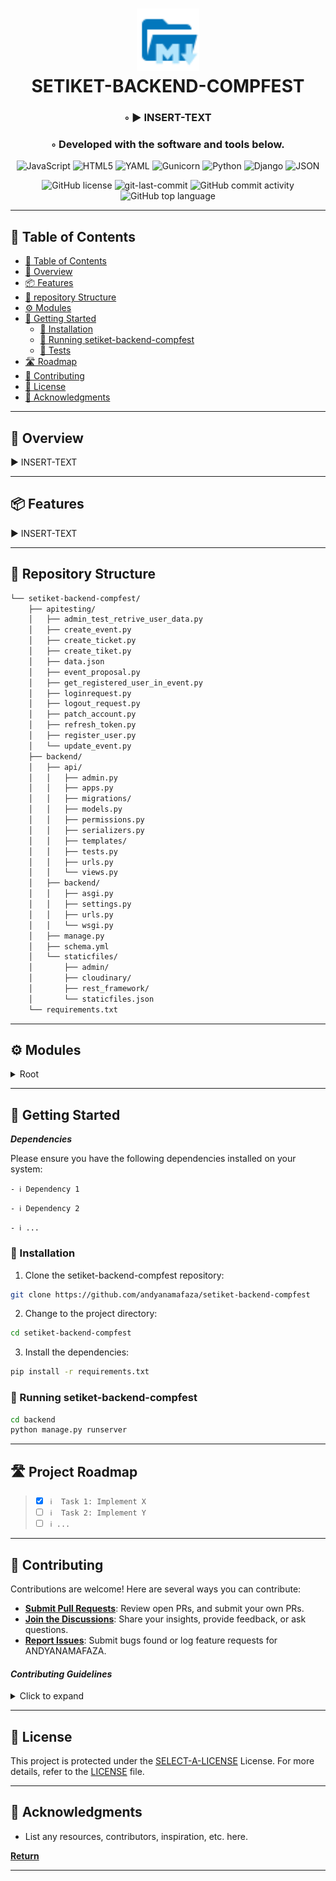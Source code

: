 <div align="center">
<h1 align="center">
<img src="https://raw.githubusercontent.com/PKief/vscode-material-icon-theme/ec559a9f6bfd399b82bb44393651661b08aaf7ba/icons/folder-markdown-open.svg" width="100" />
<br>SETIKET-BACKEND-COMPFEST</h1>
<h3>◦ ► INSERT-TEXT</h3>
<h3>◦ Developed with the software and tools below.</h3>

<p align="center">
<img src="https://img.shields.io/badge/JavaScript-F7DF1E.svg?style=flat-square&logo=JavaScript&logoColor=black" alt="JavaScript" />
<img src="https://img.shields.io/badge/HTML5-E34F26.svg?style=flat-square&logo=HTML5&logoColor=white" alt="HTML5" />
<img src="https://img.shields.io/badge/YAML-CB171E.svg?style=flat-square&logo=YAML&logoColor=white" alt="YAML" />
<img src="https://img.shields.io/badge/Gunicorn-499848.svg?style=flat-square&logo=Gunicorn&logoColor=white" alt="Gunicorn" />
<img src="https://img.shields.io/badge/Python-3776AB.svg?style=flat-square&logo=Python&logoColor=white" alt="Python" />
<img src="https://img.shields.io/badge/Django-092E20.svg?style=flat-square&logo=Django&logoColor=white" alt="Django" />
<img src="https://img.shields.io/badge/JSON-000000.svg?style=flat-square&logo=JSON&logoColor=white" alt="JSON" />
</p>
<img src="https://img.shields.io/github/license/andyanamafaza/setiket-backend-compfest?style=flat-square&color=5D6D7E" alt="GitHub license" />
<img src="https://img.shields.io/github/last-commit/andyanamafaza/setiket-backend-compfest?style=flat-square&color=5D6D7E" alt="git-last-commit" />
<img src="https://img.shields.io/github/commit-activity/m/andyanamafaza/setiket-backend-compfest?style=flat-square&color=5D6D7E" alt="GitHub commit activity" />
<img src="https://img.shields.io/github/languages/top/andyanamafaza/setiket-backend-compfest?style=flat-square&color=5D6D7E" alt="GitHub top language" />
</div>

---

## 📖 Table of Contents
- [📖 Table of Contents](#-table-of-contents)
- [📍 Overview](#-overview)
- [📦 Features](#-features)
- [📂 repository Structure](#-repository-structure)
- [⚙️ Modules](#modules)
- [🚀 Getting Started](#-getting-started)
    - [🔧 Installation](#-installation)
    - [🤖 Running setiket-backend-compfest](#-running-setiket-backend-compfest)
    - [🧪 Tests](#-tests)
- [🛣 Roadmap](#-roadmap)
- [🤝 Contributing](#-contributing)
- [📄 License](#-license)
- [👏 Acknowledgments](#-acknowledgments)

---


## 📍 Overview

► INSERT-TEXT

---

## 📦 Features

► INSERT-TEXT

---


## 📂 Repository Structure

```sh
└── setiket-backend-compfest/
    ├── apitesting/
    │   ├── admin_test_retrive_user_data.py
    │   ├── create_event.py
    │   ├── create_ticket.py
    │   ├── create_tiket.py
    │   ├── data.json
    │   ├── event_proposal.py
    │   ├── get_registered_user_in_event.py
    │   ├── loginrequest.py
    │   ├── logout_request.py
    │   ├── patch_account.py
    │   ├── refresh_token.py
    │   ├── register_user.py
    │   └── update_event.py
    ├── backend/
    │   ├── api/
    │   │   ├── admin.py
    │   │   ├── apps.py
    │   │   ├── migrations/
    │   │   ├── models.py
    │   │   ├── permissions.py
    │   │   ├── serializers.py
    │   │   ├── templates/
    │   │   ├── tests.py
    │   │   ├── urls.py
    │   │   └── views.py
    │   ├── backend/
    │   │   ├── asgi.py
    │   │   ├── settings.py
    │   │   ├── urls.py
    │   │   └── wsgi.py
    │   ├── manage.py
    │   ├── schema.yml
    │   └── staticfiles/
    │       ├── admin/
    │       ├── cloudinary/
    │       ├── rest_framework/
    │       └── staticfiles.json
    └── requirements.txt

```

---


## ⚙️ Modules

<details closed><summary>Root</summary>

| File                                                                                                                                                                                                            | Summary       |
| ---                                                                                                                                                                                                             | ---           |
| [requirements.txt](https://github.com/andyanamafaza/setiket-backend-compfest/blob/main/requirements.txt)                                                                                                        | ► INSERT-TEXT |
| [admin_test_retrive_user_data.py](https://github.com/andyanamafaza/setiket-backend-compfest/blob/main/apitesting\admin_test_retrive_user_data.py)                                                               | ► INSERT-TEXT |
| [create_event.py](https://github.com/andyanamafaza/setiket-backend-compfest/blob/main/apitesting\create_event.py)                                                                                               | ► INSERT-TEXT |
| [create_ticket.py](https://github.com/andyanamafaza/setiket-backend-compfest/blob/main/apitesting\create_ticket.py)                                                                                             | ► INSERT-TEXT |
| [create_tiket.py](https://github.com/andyanamafaza/setiket-backend-compfest/blob/main/apitesting\create_tiket.py)                                                                                               | ► INSERT-TEXT |
| [data.json](https://github.com/andyanamafaza/setiket-backend-compfest/blob/main/apitesting\data.json)                                                                                                           | ► INSERT-TEXT |
| [event_proposal.py](https://github.com/andyanamafaza/setiket-backend-compfest/blob/main/apitesting\event_proposal.py)                                                                                           | ► INSERT-TEXT |
| [get_registered_user_in_event.py](https://github.com/andyanamafaza/setiket-backend-compfest/blob/main/apitesting\get_registered_user_in_event.py)                                                               | ► INSERT-TEXT |
| [loginrequest.py](https://github.com/andyanamafaza/setiket-backend-compfest/blob/main/apitesting\loginrequest.py)                                                                                               | ► INSERT-TEXT |
| [logout_request.py](https://github.com/andyanamafaza/setiket-backend-compfest/blob/main/apitesting\logout_request.py)                                                                                           | ► INSERT-TEXT |
| [patch_account.py](https://github.com/andyanamafaza/setiket-backend-compfest/blob/main/apitesting\patch_account.py)                                                                                             | ► INSERT-TEXT |
| [refresh_token.py](https://github.com/andyanamafaza/setiket-backend-compfest/blob/main/apitesting\refresh_token.py)                                                                                             | ► INSERT-TEXT |
| [register_user.py](https://github.com/andyanamafaza/setiket-backend-compfest/blob/main/apitesting\register_user.py)                                                                                             | ► INSERT-TEXT |
| [update_event.py](https://github.com/andyanamafaza/setiket-backend-compfest/blob/main/apitesting\update_event.py)                                                                                               | ► INSERT-TEXT |
| [manage.py](https://github.com/andyanamafaza/setiket-backend-compfest/blob/main/backend\manage.py)                                                                                                              | ► INSERT-TEXT |
| [schema.yml](https://github.com/andyanamafaza/setiket-backend-compfest/blob/main/backend\schema.yml)                                                                                                            | ► INSERT-TEXT |
| [admin.py](https://github.com/andyanamafaza/setiket-backend-compfest/blob/main/backend\api\admin.py)                                                                                                            | ► INSERT-TEXT |
| [apps.py](https://github.com/andyanamafaza/setiket-backend-compfest/blob/main/backend\api\apps.py)                                                                                                              | ► INSERT-TEXT |
| [models.py](https://github.com/andyanamafaza/setiket-backend-compfest/blob/main/backend\api\models.py)                                                                                                          | ► INSERT-TEXT |
| [permissions.py](https://github.com/andyanamafaza/setiket-backend-compfest/blob/main/backend\api\permissions.py)                                                                                                | ► INSERT-TEXT |
| [serializers.py](https://github.com/andyanamafaza/setiket-backend-compfest/blob/main/backend\api\serializers.py)                                                                                                | ► INSERT-TEXT |
| [tests.py](https://github.com/andyanamafaza/setiket-backend-compfest/blob/main/backend\api\tests.py)                                                                                                            | ► INSERT-TEXT |
| [urls.py](https://github.com/andyanamafaza/setiket-backend-compfest/blob/main/backend\api\urls.py)                                                                                                              | ► INSERT-TEXT |
| [views.py](https://github.com/andyanamafaza/setiket-backend-compfest/blob/main/backend\api\views.py)                                                                                                            | ► INSERT-TEXT |
| [0001_initial.py](https://github.com/andyanamafaza/setiket-backend-compfest/blob/main/backend\api\migrations\0001_initial.py)                                                                                   | ► INSERT-TEXT |
| [0002_remove_event_is_verified_event_end_time_and_more.py](https://github.com/andyanamafaza/setiket-backend-compfest/blob/main/backend\api\migrations\0002_remove_event_is_verified_event_end_time_and_more.py) | ► INSERT-TEXT |
| [0003_alter_event_end_time_alter_event_start_time.py](https://github.com/andyanamafaza/setiket-backend-compfest/blob/main/backend\api\migrations\0003_alter_event_end_time_alter_event_start_time.py)           | ► INSERT-TEXT |
| [0004_userticket_price.py](https://github.com/andyanamafaza/setiket-backend-compfest/blob/main/backend\api\migrations\0004_userticket_price.py)                                                                 | ► INSERT-TEXT |
| [0005_remove_salesdata_ticket_userticket_sales_data.py](https://github.com/andyanamafaza/setiket-backend-compfest/blob/main/backend\api\migrations\0005_remove_salesdata_ticket_userticket_sales_data.py)       | ► INSERT-TEXT |
| [0006_event_is_online_salesdata_organizer.py](https://github.com/andyanamafaza/setiket-backend-compfest/blob/main/backend\api\migrations\0006_event_is_online_salesdata_organizer.py)                           | ► INSERT-TEXT |
| [0007_alter_user_image_alter_user_phone_number.py](https://github.com/andyanamafaza/setiket-backend-compfest/blob/main/backend\api\migrations\0007_alter_user_image_alter_user_phone_number.py)                 | ► INSERT-TEXT |
| [0008_event_total_sales_event_total_sold.py](https://github.com/andyanamafaza/setiket-backend-compfest/blob/main/backend\api\migrations\0008_event_total_sales_event_total_sold.py)                             | ► INSERT-TEXT |
| [0009_alter_user_phone_number.py](https://github.com/andyanamafaza/setiket-backend-compfest/blob/main/backend\api\migrations\0009_alter_user_phone_number.py)                                                   | ► INSERT-TEXT |
| [0010_alter_user_phone_number.py](https://github.com/andyanamafaza/setiket-backend-compfest/blob/main/backend\api\migrations\0010_alter_user_phone_number.py)                                                   | ► INSERT-TEXT |
| [email_confirmation.html](https://github.com/andyanamafaza/setiket-backend-compfest/blob/main/backend\api\templates\email_confirmation.html)                                                                    | ► INSERT-TEXT |
| [asgi.py](https://github.com/andyanamafaza/setiket-backend-compfest/blob/main/backend\backend\asgi.py)                                                                                                          | ► INSERT-TEXT |
| [settings.py](https://github.com/andyanamafaza/setiket-backend-compfest/blob/main/backend\backend\settings.py)                                                                                                  | ► INSERT-TEXT |
| [urls.py](https://github.com/andyanamafaza/setiket-backend-compfest/blob/main/backend\backend\urls.py)                                                                                                          | ► INSERT-TEXT |
| [wsgi.py](https://github.com/andyanamafaza/setiket-backend-compfest/blob/main/backend\backend\wsgi.py)                                                                                                          | ► INSERT-TEXT |
| [staticfiles.json](https://github.com/andyanamafaza/setiket-backend-compfest/blob/main/backend\staticfiles\staticfiles.json)                                                                                    | ► INSERT-TEXT |
| [autocomplete.4a81fc4242d0.css](https://github.com/andyanamafaza/setiket-backend-compfest/blob/main/backend\staticfiles\admin\css\autocomplete.4a81fc4242d0.css)                                                | ► INSERT-TEXT |
| [autocomplete.css](https://github.com/andyanamafaza/setiket-backend-compfest/blob/main/backend\staticfiles\admin\css\autocomplete.css)                                                                          | ► INSERT-TEXT |
| [base.1f418065fc2c.css](https://github.com/andyanamafaza/setiket-backend-compfest/blob/main/backend\staticfiles\admin\css\base.1f418065fc2c.css)                                                                | ► INSERT-TEXT |
| [base.css](https://github.com/andyanamafaza/setiket-backend-compfest/blob/main/backend\staticfiles\admin\css\base.css)                                                                                          | ► INSERT-TEXT |
| [changelists.cd4dd90ae1a1.css](https://github.com/andyanamafaza/setiket-backend-compfest/blob/main/backend\staticfiles\admin\css\changelists.cd4dd90ae1a1.css)                                                  | ► INSERT-TEXT |
| [changelists.css](https://github.com/andyanamafaza/setiket-backend-compfest/blob/main/backend\staticfiles\admin\css\changelists.css)                                                                            | ► INSERT-TEXT |
| [dashboard.be83f13e4369.css](https://github.com/andyanamafaza/setiket-backend-compfest/blob/main/backend\staticfiles\admin\css\dashboard.be83f13e4369.css)                                                      | ► INSERT-TEXT |
| [dashboard.css](https://github.com/andyanamafaza/setiket-backend-compfest/blob/main/backend\staticfiles\admin\css\dashboard.css)                                                                                | ► INSERT-TEXT |
| [fonts.168bab448fee.css](https://github.com/andyanamafaza/setiket-backend-compfest/blob/main/backend\staticfiles\admin\css\fonts.168bab448fee.css)                                                              | ► INSERT-TEXT |
| [fonts.css](https://github.com/andyanamafaza/setiket-backend-compfest/blob/main/backend\staticfiles\admin\css\fonts.css)                                                                                        | ► INSERT-TEXT |
| [forms.332ab41432e2.css](https://github.com/andyanamafaza/setiket-backend-compfest/blob/main/backend\staticfiles\admin\css\forms.332ab41432e2.css)                                                              | ► INSERT-TEXT |
| [forms.css](https://github.com/andyanamafaza/setiket-backend-compfest/blob/main/backend\staticfiles\admin\css\forms.css)                                                                                        | ► INSERT-TEXT |
| [login.8b76a9f7cbf6.css](https://github.com/andyanamafaza/setiket-backend-compfest/blob/main/backend\staticfiles\admin\css\login.8b76a9f7cbf6.css)                                                              | ► INSERT-TEXT |
| [login.css](https://github.com/andyanamafaza/setiket-backend-compfest/blob/main/backend\staticfiles\admin\css\login.css)                                                                                        | ► INSERT-TEXT |
| [nav_sidebar.css](https://github.com/andyanamafaza/setiket-backend-compfest/blob/main/backend\staticfiles\admin\css\nav_sidebar.css)                                                                            | ► INSERT-TEXT |
| [nav_sidebar.e32d345464bd.css](https://github.com/andyanamafaza/setiket-backend-compfest/blob/main/backend\staticfiles\admin\css\nav_sidebar.e32d345464bd.css)                                                  | ► INSERT-TEXT |
| [responsive.b9e1565b3609.css](https://github.com/andyanamafaza/setiket-backend-compfest/blob/main/backend\staticfiles\admin\css\responsive.b9e1565b3609.css)                                                    | ► INSERT-TEXT |
| [responsive.css](https://github.com/andyanamafaza/setiket-backend-compfest/blob/main/backend\staticfiles\admin\css\responsive.css)                                                                              | ► INSERT-TEXT |
| [responsive_rtl.css](https://github.com/andyanamafaza/setiket-backend-compfest/blob/main/backend\staticfiles\admin\css\responsive_rtl.css)                                                                      | ► INSERT-TEXT |
| [responsive_rtl.e13ae754cceb.css](https://github.com/andyanamafaza/setiket-backend-compfest/blob/main/backend\staticfiles\admin\css\responsive_rtl.e13ae754cceb.css)                                            | ► INSERT-TEXT |
| [rtl.4bc23eb90919.css](https://github.com/andyanamafaza/setiket-backend-compfest/blob/main/backend\staticfiles\admin\css\rtl.4bc23eb90919.css)                                                                  | ► INSERT-TEXT |
| [rtl.css](https://github.com/andyanamafaza/setiket-backend-compfest/blob/main/backend\staticfiles\admin\css\rtl.css)                                                                                            | ► INSERT-TEXT |
| [widgets.694d845b2cb1.css](https://github.com/andyanamafaza/setiket-backend-compfest/blob/main/backend\staticfiles\admin\css\widgets.694d845b2cb1.css)                                                          | ► INSERT-TEXT |
| [widgets.css](https://github.com/andyanamafaza/setiket-backend-compfest/blob/main/backend\staticfiles\admin\css\widgets.css)                                                                                    | ► INSERT-TEXT |
| [select2.a2194c262648.css](https://github.com/andyanamafaza/setiket-backend-compfest/blob/main/backend\staticfiles\admin\css\vendor\select2\select2.a2194c262648.css)                                           | ► INSERT-TEXT |
| [select2.css](https://github.com/andyanamafaza/setiket-backend-compfest/blob/main/backend\staticfiles\admin\css\vendor\select2\select2.css)                                                                     | ► INSERT-TEXT |
| [select2.min.9f54e6414f87.css](https://github.com/andyanamafaza/setiket-backend-compfest/blob/main/backend\staticfiles\admin\css\vendor\select2\select2.min.9f54e6414f87.css)                                   | ► INSERT-TEXT |
| [select2.min.css](https://github.com/andyanamafaza/setiket-backend-compfest/blob/main/backend\staticfiles\admin\css\vendor\select2\select2.min.css)                                                             | ► INSERT-TEXT |
| [LICENSE.d273d63619c9.txt](https://github.com/andyanamafaza/setiket-backend-compfest/blob/main/backend\staticfiles\admin\fonts\LICENSE.d273d63619c9.txt)                                                        | ► INSERT-TEXT |
| [LICENSE.txt](https://github.com/andyanamafaza/setiket-backend-compfest/blob/main/backend\staticfiles\admin\fonts\LICENSE.txt)                                                                                  | ► INSERT-TEXT |
| [README.ab99e6b541ea.txt](https://github.com/andyanamafaza/setiket-backend-compfest/blob/main/backend\staticfiles\admin\fonts\README.ab99e6b541ea.txt)                                                          | ► INSERT-TEXT |
| [README.txt](https://github.com/andyanamafaza/setiket-backend-compfest/blob/main/backend\staticfiles\admin\fonts\README.txt)                                                                                    | ► INSERT-TEXT |
| [LICENSE.2c54f4e1ca1c](https://github.com/andyanamafaza/setiket-backend-compfest/blob/main/backend\staticfiles\admin\img\LICENSE.2c54f4e1ca1c)                                                                  | ► INSERT-TEXT |
| [README.a70711a38d87.txt](https://github.com/andyanamafaza/setiket-backend-compfest/blob/main/backend\staticfiles\admin\img\README.a70711a38d87.txt)                                                            | ► INSERT-TEXT |
| [README.txt](https://github.com/andyanamafaza/setiket-backend-compfest/blob/main/backend\staticfiles\admin\img\README.txt)                                                                                      | ► INSERT-TEXT |
| [actions.eac7e3441574.js](https://github.com/andyanamafaza/setiket-backend-compfest/blob/main/backend\staticfiles\admin\js\actions.eac7e3441574.js)                                                             | ► INSERT-TEXT |
| [actions.js](https://github.com/andyanamafaza/setiket-backend-compfest/blob/main/backend\staticfiles\admin\js\actions.js)                                                                                       | ► INSERT-TEXT |
| [autocomplete.c508b167ab61.js](https://github.com/andyanamafaza/setiket-backend-compfest/blob/main/backend\staticfiles\admin\js\autocomplete.c508b167ab61.js)                                                   | ► INSERT-TEXT |
| [autocomplete.js](https://github.com/andyanamafaza/setiket-backend-compfest/blob/main/backend\staticfiles\admin\js\autocomplete.js)                                                                             | ► INSERT-TEXT |
| [calendar.f8a5d055eb33.js](https://github.com/andyanamafaza/setiket-backend-compfest/blob/main/backend\staticfiles\admin\js\calendar.f8a5d055eb33.js)                                                           | ► INSERT-TEXT |
| [calendar.js](https://github.com/andyanamafaza/setiket-backend-compfest/blob/main/backend\staticfiles\admin\js\calendar.js)                                                                                     | ► INSERT-TEXT |
| [cancel.ecc4c5ca7b32.js](https://github.com/andyanamafaza/setiket-backend-compfest/blob/main/backend\staticfiles\admin\js\cancel.ecc4c5ca7b32.js)                                                               | ► INSERT-TEXT |
| [cancel.js](https://github.com/andyanamafaza/setiket-backend-compfest/blob/main/backend\staticfiles\admin\js\cancel.js)                                                                                         | ► INSERT-TEXT |
| [change_form.9d8ca4f96b75.js](https://github.com/andyanamafaza/setiket-backend-compfest/blob/main/backend\staticfiles\admin\js\change_form.9d8ca4f96b75.js)                                                     | ► INSERT-TEXT |
| [change_form.js](https://github.com/andyanamafaza/setiket-backend-compfest/blob/main/backend\staticfiles\admin\js\change_form.js)                                                                               | ► INSERT-TEXT |
| [collapse.f84e7410290f.js](https://github.com/andyanamafaza/setiket-backend-compfest/blob/main/backend\staticfiles\admin\js\collapse.f84e7410290f.js)                                                           | ► INSERT-TEXT |
| [collapse.js](https://github.com/andyanamafaza/setiket-backend-compfest/blob/main/backend\staticfiles\admin\js\collapse.js)                                                                                     | ► INSERT-TEXT |
| [core.5d6b384a08b5.js](https://github.com/andyanamafaza/setiket-backend-compfest/blob/main/backend\staticfiles\admin\js\core.5d6b384a08b5.js)                                                                   | ► INSERT-TEXT |
| [core.js](https://github.com/andyanamafaza/setiket-backend-compfest/blob/main/backend\staticfiles\admin\js\core.js)                                                                                             | ► INSERT-TEXT |
| [inlines.fb1617228dbe.js](https://github.com/andyanamafaza/setiket-backend-compfest/blob/main/backend\staticfiles\admin\js\inlines.fb1617228dbe.js)                                                             | ► INSERT-TEXT |
| [inlines.js](https://github.com/andyanamafaza/setiket-backend-compfest/blob/main/backend\staticfiles\admin\js\inlines.js)                                                                                       | ► INSERT-TEXT |
| [jquery.init.b7781a0897fc.js](https://github.com/andyanamafaza/setiket-backend-compfest/blob/main/backend\staticfiles\admin\js\jquery.init.b7781a0897fc.js)                                                     | ► INSERT-TEXT |
| [jquery.init.js](https://github.com/andyanamafaza/setiket-backend-compfest/blob/main/backend\staticfiles\admin\js\jquery.init.js)                                                                               | ► INSERT-TEXT |
| [nav_sidebar.36a64ecb39ed.js](https://github.com/andyanamafaza/setiket-backend-compfest/blob/main/backend\staticfiles\admin\js\nav_sidebar.36a64ecb39ed.js)                                                     | ► INSERT-TEXT |
| [nav_sidebar.js](https://github.com/andyanamafaza/setiket-backend-compfest/blob/main/backend\staticfiles\admin\js\nav_sidebar.js)                                                                               | ► INSERT-TEXT |
| [popup_response.c6cc78ea5551.js](https://github.com/andyanamafaza/setiket-backend-compfest/blob/main/backend\staticfiles\admin\js\popup_response.c6cc78ea5551.js)                                               | ► INSERT-TEXT |
| [popup_response.js](https://github.com/andyanamafaza/setiket-backend-compfest/blob/main/backend\staticfiles\admin\js\popup_response.js)                                                                         | ► INSERT-TEXT |
| [prepopulate.bd2361dfd64d.js](https://github.com/andyanamafaza/setiket-backend-compfest/blob/main/backend\staticfiles\admin\js\prepopulate.bd2361dfd64d.js)                                                     | ► INSERT-TEXT |
| [prepopulate.js](https://github.com/andyanamafaza/setiket-backend-compfest/blob/main/backend\staticfiles\admin\js\prepopulate.js)                                                                               | ► INSERT-TEXT |
| [prepopulate_init.e056047b7a7e.js](https://github.com/andyanamafaza/setiket-backend-compfest/blob/main/backend\staticfiles\admin\js\prepopulate_init.e056047b7a7e.js)                                           | ► INSERT-TEXT |
| [prepopulate_init.js](https://github.com/andyanamafaza/setiket-backend-compfest/blob/main/backend\staticfiles\admin\js\prepopulate_init.js)                                                                     | ► INSERT-TEXT |
| [SelectBox.8161741c7647.js](https://github.com/andyanamafaza/setiket-backend-compfest/blob/main/backend\staticfiles\admin\js\SelectBox.8161741c7647.js)                                                         | ► INSERT-TEXT |
| [SelectBox.js](https://github.com/andyanamafaza/setiket-backend-compfest/blob/main/backend\staticfiles\admin\js\SelectBox.js)                                                                                   | ► INSERT-TEXT |
| [SelectFilter2.d250dcb52a9a.js](https://github.com/andyanamafaza/setiket-backend-compfest/blob/main/backend\staticfiles\admin\js\SelectFilter2.d250dcb52a9a.js)                                                 | ► INSERT-TEXT |
| [SelectFilter2.js](https://github.com/andyanamafaza/setiket-backend-compfest/blob/main/backend\staticfiles\admin\js\SelectFilter2.js)                                                                           | ► INSERT-TEXT |
| [urlify.25cc3eac8123.js](https://github.com/andyanamafaza/setiket-backend-compfest/blob/main/backend\staticfiles\admin\js\urlify.25cc3eac8123.js)                                                               | ► INSERT-TEXT |
| [urlify.js](https://github.com/andyanamafaza/setiket-backend-compfest/blob/main/backend\staticfiles\admin\js\urlify.js)                                                                                         | ► INSERT-TEXT |
| [DateTimeShortcuts.5548f99471bf.js](https://github.com/andyanamafaza/setiket-backend-compfest/blob/main/backend\staticfiles\admin\js\admin\DateTimeShortcuts.5548f99471bf.js)                                   | ► INSERT-TEXT |
| [DateTimeShortcuts.js](https://github.com/andyanamafaza/setiket-backend-compfest/blob/main/backend\staticfiles\admin\js\admin\DateTimeShortcuts.js)                                                             | ► INSERT-TEXT |
| [RelatedObjectLookups.b4d76b6aaf0b.js](https://github.com/andyanamafaza/setiket-backend-compfest/blob/main/backend\staticfiles\admin\js\admin\RelatedObjectLookups.b4d76b6aaf0b.js)                             | ► INSERT-TEXT |
| [RelatedObjectLookups.js](https://github.com/andyanamafaza/setiket-backend-compfest/blob/main/backend\staticfiles\admin\js\admin\RelatedObjectLookups.js)                                                       | ► INSERT-TEXT |
| [jquery.2849239b95f5.js](https://github.com/andyanamafaza/setiket-backend-compfest/blob/main/backend\staticfiles\admin\js\vendor\jquery\jquery.2849239b95f5.js)                                                 | ► INSERT-TEXT |
| [jquery.js](https://github.com/andyanamafaza/setiket-backend-compfest/blob/main/backend\staticfiles\admin\js\vendor\jquery\jquery.js)                                                                           | ► INSERT-TEXT |
| [jquery.min.8fb8fee4fcc3.js](https://github.com/andyanamafaza/setiket-backend-compfest/blob/main/backend\staticfiles\admin\js\vendor\jquery\jquery.min.8fb8fee4fcc3.js)                                         | ► INSERT-TEXT |
| [jquery.min.js](https://github.com/andyanamafaza/setiket-backend-compfest/blob/main/backend\staticfiles\admin\js\vendor\jquery\jquery.min.js)                                                                   | ► INSERT-TEXT |
| [LICENSE.de877aa6d744.txt](https://github.com/andyanamafaza/setiket-backend-compfest/blob/main/backend\staticfiles\admin\js\vendor\jquery\LICENSE.de877aa6d744.txt)                                             | ► INSERT-TEXT |
| [LICENSE.txt](https://github.com/andyanamafaza/setiket-backend-compfest/blob/main/backend\staticfiles\admin\js\vendor\jquery\LICENSE.txt)                                                                       | ► INSERT-TEXT |
| [select2.full.c2afdeda3058.js](https://github.com/andyanamafaza/setiket-backend-compfest/blob/main/backend\staticfiles\admin\js\vendor\select2\select2.full.c2afdeda3058.js)                                    | ► INSERT-TEXT |
| [select2.full.js](https://github.com/andyanamafaza/setiket-backend-compfest/blob/main/backend\staticfiles\admin\js\vendor\select2\select2.full.js)                                                              | ► INSERT-TEXT |
| [select2.full.min.fcd7500d8e13.js](https://github.com/andyanamafaza/setiket-backend-compfest/blob/main/backend\staticfiles\admin\js\vendor\select2\select2.full.min.fcd7500d8e13.js)                            | ► INSERT-TEXT |
| [select2.full.min.js](https://github.com/andyanamafaza/setiket-backend-compfest/blob/main/backend\staticfiles\admin\js\vendor\select2\select2.full.min.js)                                                      | ► INSERT-TEXT |
| [af.4f6fcd73488c.js](https://github.com/andyanamafaza/setiket-backend-compfest/blob/main/backend\staticfiles\admin\js\vendor\select2\i18n\af.4f6fcd73488c.js)                                                   | ► INSERT-TEXT |
| [af.js](https://github.com/andyanamafaza/setiket-backend-compfest/blob/main/backend\staticfiles\admin\js\vendor\select2\i18n\af.js)                                                                             | ► INSERT-TEXT |
| [ar.65aa8e36bf5d.js](https://github.com/andyanamafaza/setiket-backend-compfest/blob/main/backend\staticfiles\admin\js\vendor\select2\i18n\ar.65aa8e36bf5d.js)                                                   | ► INSERT-TEXT |
| [ar.js](https://github.com/andyanamafaza/setiket-backend-compfest/blob/main/backend\staticfiles\admin\js\vendor\select2\i18n\ar.js)                                                                             | ► INSERT-TEXT |
| [az.270c257daf81.js](https://github.com/andyanamafaza/setiket-backend-compfest/blob/main/backend\staticfiles\admin\js\vendor\select2\i18n\az.270c257daf81.js)                                                   | ► INSERT-TEXT |
| [az.js](https://github.com/andyanamafaza/setiket-backend-compfest/blob/main/backend\staticfiles\admin\js\vendor\select2\i18n\az.js)                                                                             | ► INSERT-TEXT |
| [bg.39b8be30d4f0.js](https://github.com/andyanamafaza/setiket-backend-compfest/blob/main/backend\staticfiles\admin\js\vendor\select2\i18n\bg.39b8be30d4f0.js)                                                   | ► INSERT-TEXT |
| [bg.js](https://github.com/andyanamafaza/setiket-backend-compfest/blob/main/backend\staticfiles\admin\js\vendor\select2\i18n\bg.js)                                                                             | ► INSERT-TEXT |
| [bn.6d42b4dd5665.js](https://github.com/andyanamafaza/setiket-backend-compfest/blob/main/backend\staticfiles\admin\js\vendor\select2\i18n\bn.6d42b4dd5665.js)                                                   | ► INSERT-TEXT |
| [bn.js](https://github.com/andyanamafaza/setiket-backend-compfest/blob/main/backend\staticfiles\admin\js\vendor\select2\i18n\bn.js)                                                                             | ► INSERT-TEXT |
| [bs.91624382358e.js](https://github.com/andyanamafaza/setiket-backend-compfest/blob/main/backend\staticfiles\admin\js\vendor\select2\i18n\bs.91624382358e.js)                                                   | ► INSERT-TEXT |
| [bs.js](https://github.com/andyanamafaza/setiket-backend-compfest/blob/main/backend\staticfiles\admin\js\vendor\select2\i18n\bs.js)                                                                             | ► INSERT-TEXT |
| [ca.a166b745933a.js](https://github.com/andyanamafaza/setiket-backend-compfest/blob/main/backend\staticfiles\admin\js\vendor\select2\i18n\ca.a166b745933a.js)                                                   | ► INSERT-TEXT |
| [ca.js](https://github.com/andyanamafaza/setiket-backend-compfest/blob/main/backend\staticfiles\admin\js\vendor\select2\i18n\ca.js)                                                                             | ► INSERT-TEXT |
| [cs.4f43e8e7d33a.js](https://github.com/andyanamafaza/setiket-backend-compfest/blob/main/backend\staticfiles\admin\js\vendor\select2\i18n\cs.4f43e8e7d33a.js)                                                   | ► INSERT-TEXT |
| [cs.js](https://github.com/andyanamafaza/setiket-backend-compfest/blob/main/backend\staticfiles\admin\js\vendor\select2\i18n\cs.js)                                                                             | ► INSERT-TEXT |
| [da.766346afe4dd.js](https://github.com/andyanamafaza/setiket-backend-compfest/blob/main/backend\staticfiles\admin\js\vendor\select2\i18n\da.766346afe4dd.js)                                                   | ► INSERT-TEXT |
| [da.js](https://github.com/andyanamafaza/setiket-backend-compfest/blob/main/backend\staticfiles\admin\js\vendor\select2\i18n\da.js)                                                                             | ► INSERT-TEXT |
| [de.8a1c222b0204.js](https://github.com/andyanamafaza/setiket-backend-compfest/blob/main/backend\staticfiles\admin\js\vendor\select2\i18n\de.8a1c222b0204.js)                                                   | ► INSERT-TEXT |
| [de.js](https://github.com/andyanamafaza/setiket-backend-compfest/blob/main/backend\staticfiles\admin\js\vendor\select2\i18n\de.js)                                                                             | ► INSERT-TEXT |
| [dsb.56372c92d2f1.js](https://github.com/andyanamafaza/setiket-backend-compfest/blob/main/backend\staticfiles\admin\js\vendor\select2\i18n\dsb.56372c92d2f1.js)                                                 | ► INSERT-TEXT |
| [dsb.js](https://github.com/andyanamafaza/setiket-backend-compfest/blob/main/backend\staticfiles\admin\js\vendor\select2\i18n\dsb.js)                                                                           | ► INSERT-TEXT |
| [el.27097f071856.js](https://github.com/andyanamafaza/setiket-backend-compfest/blob/main/backend\staticfiles\admin\js\vendor\select2\i18n\el.27097f071856.js)                                                   | ► INSERT-TEXT |
| [el.js](https://github.com/andyanamafaza/setiket-backend-compfest/blob/main/backend\staticfiles\admin\js\vendor\select2\i18n\el.js)                                                                             | ► INSERT-TEXT |
| [en.cf932ba09a98.js](https://github.com/andyanamafaza/setiket-backend-compfest/blob/main/backend\staticfiles\admin\js\vendor\select2\i18n\en.cf932ba09a98.js)                                                   | ► INSERT-TEXT |
| [en.js](https://github.com/andyanamafaza/setiket-backend-compfest/blob/main/backend\staticfiles\admin\js\vendor\select2\i18n\en.js)                                                                             | ► INSERT-TEXT |
| [es.66dbc2652fb1.js](https://github.com/andyanamafaza/setiket-backend-compfest/blob/main/backend\staticfiles\admin\js\vendor\select2\i18n\es.66dbc2652fb1.js)                                                   | ► INSERT-TEXT |
| [es.js](https://github.com/andyanamafaza/setiket-backend-compfest/blob/main/backend\staticfiles\admin\js\vendor\select2\i18n\es.js)                                                                             | ► INSERT-TEXT |
| [et.2b96fd98289d.js](https://github.com/andyanamafaza/setiket-backend-compfest/blob/main/backend\staticfiles\admin\js\vendor\select2\i18n\et.2b96fd98289d.js)                                                   | ► INSERT-TEXT |
| [et.js](https://github.com/andyanamafaza/setiket-backend-compfest/blob/main/backend\staticfiles\admin\js\vendor\select2\i18n\et.js)                                                                             | ► INSERT-TEXT |
| [eu.adfe5c97b72c.js](https://github.com/andyanamafaza/setiket-backend-compfest/blob/main/backend\staticfiles\admin\js\vendor\select2\i18n\eu.adfe5c97b72c.js)                                                   | ► INSERT-TEXT |
| [eu.js](https://github.com/andyanamafaza/setiket-backend-compfest/blob/main/backend\staticfiles\admin\js\vendor\select2\i18n\eu.js)                                                                             | ► INSERT-TEXT |
| [fa.3b5bd1961cfd.js](https://github.com/andyanamafaza/setiket-backend-compfest/blob/main/backend\staticfiles\admin\js\vendor\select2\i18n\fa.3b5bd1961cfd.js)                                                   | ► INSERT-TEXT |
| [fa.js](https://github.com/andyanamafaza/setiket-backend-compfest/blob/main/backend\staticfiles\admin\js\vendor\select2\i18n\fa.js)                                                                             | ► INSERT-TEXT |
| [fi.614ec42aa9ba.js](https://github.com/andyanamafaza/setiket-backend-compfest/blob/main/backend\staticfiles\admin\js\vendor\select2\i18n\fi.614ec42aa9ba.js)                                                   | ► INSERT-TEXT |
| [fi.js](https://github.com/andyanamafaza/setiket-backend-compfest/blob/main/backend\staticfiles\admin\js\vendor\select2\i18n\fi.js)                                                                             | ► INSERT-TEXT |
| [fr.05e0542fcfe6.js](https://github.com/andyanamafaza/setiket-backend-compfest/blob/main/backend\staticfiles\admin\js\vendor\select2\i18n\fr.05e0542fcfe6.js)                                                   | ► INSERT-TEXT |
| [fr.js](https://github.com/andyanamafaza/setiket-backend-compfest/blob/main/backend\staticfiles\admin\js\vendor\select2\i18n\fr.js)                                                                             | ► INSERT-TEXT |
| [gl.d99b1fedaa86.js](https://github.com/andyanamafaza/setiket-backend-compfest/blob/main/backend\staticfiles\admin\js\vendor\select2\i18n\gl.d99b1fedaa86.js)                                                   | ► INSERT-TEXT |
| [gl.js](https://github.com/andyanamafaza/setiket-backend-compfest/blob/main/backend\staticfiles\admin\js\vendor\select2\i18n\gl.js)                                                                             | ► INSERT-TEXT |
| [he.e420ff6cd3ed.js](https://github.com/andyanamafaza/setiket-backend-compfest/blob/main/backend\staticfiles\admin\js\vendor\select2\i18n\he.e420ff6cd3ed.js)                                                   | ► INSERT-TEXT |
| [he.js](https://github.com/andyanamafaza/setiket-backend-compfest/blob/main/backend\staticfiles\admin\js\vendor\select2\i18n\he.js)                                                                             | ► INSERT-TEXT |
| [hi.70640d41628f.js](https://github.com/andyanamafaza/setiket-backend-compfest/blob/main/backend\staticfiles\admin\js\vendor\select2\i18n\hi.70640d41628f.js)                                                   | ► INSERT-TEXT |
| [hi.js](https://github.com/andyanamafaza/setiket-backend-compfest/blob/main/backend\staticfiles\admin\js\vendor\select2\i18n\hi.js)                                                                             | ► INSERT-TEXT |
| [hr.a2b092cc1147.js](https://github.com/andyanamafaza/setiket-backend-compfest/blob/main/backend\staticfiles\admin\js\vendor\select2\i18n\hr.a2b092cc1147.js)                                                   | ► INSERT-TEXT |
| [hr.js](https://github.com/andyanamafaza/setiket-backend-compfest/blob/main/backend\staticfiles\admin\js\vendor\select2\i18n\hr.js)                                                                             | ► INSERT-TEXT |
| [hsb.fa3b55265efe.js](https://github.com/andyanamafaza/setiket-backend-compfest/blob/main/backend\staticfiles\admin\js\vendor\select2\i18n\hsb.fa3b55265efe.js)                                                 | ► INSERT-TEXT |
| [hsb.js](https://github.com/andyanamafaza/setiket-backend-compfest/blob/main/backend\staticfiles\admin\js\vendor\select2\i18n\hsb.js)                                                                           | ► INSERT-TEXT |
| [hu.6ec6039cb8a3.js](https://github.com/andyanamafaza/setiket-backend-compfest/blob/main/backend\staticfiles\admin\js\vendor\select2\i18n\hu.6ec6039cb8a3.js)                                                   | ► INSERT-TEXT |
| [hu.js](https://github.com/andyanamafaza/setiket-backend-compfest/blob/main/backend\staticfiles\admin\js\vendor\select2\i18n\hu.js)                                                                             | ► INSERT-TEXT |
| [hy.c7babaeef5a6.js](https://github.com/andyanamafaza/setiket-backend-compfest/blob/main/backend\staticfiles\admin\js\vendor\select2\i18n\hy.c7babaeef5a6.js)                                                   | ► INSERT-TEXT |
| [hy.js](https://github.com/andyanamafaza/setiket-backend-compfest/blob/main/backend\staticfiles\admin\js\vendor\select2\i18n\hy.js)                                                                             | ► INSERT-TEXT |
| [id.04debded514d.js](https://github.com/andyanamafaza/setiket-backend-compfest/blob/main/backend\staticfiles\admin\js\vendor\select2\i18n\id.04debded514d.js)                                                   | ► INSERT-TEXT |
| [id.js](https://github.com/andyanamafaza/setiket-backend-compfest/blob/main/backend\staticfiles\admin\js\vendor\select2\i18n\id.js)                                                                             | ► INSERT-TEXT |
| [is.3ddd9a6a97e9.js](https://github.com/andyanamafaza/setiket-backend-compfest/blob/main/backend\staticfiles\admin\js\vendor\select2\i18n\is.3ddd9a6a97e9.js)                                                   | ► INSERT-TEXT |
| [is.js](https://github.com/andyanamafaza/setiket-backend-compfest/blob/main/backend\staticfiles\admin\js\vendor\select2\i18n\is.js)                                                                             | ► INSERT-TEXT |
| [it.be4fe8d365b5.js](https://github.com/andyanamafaza/setiket-backend-compfest/blob/main/backend\staticfiles\admin\js\vendor\select2\i18n\it.be4fe8d365b5.js)                                                   | ► INSERT-TEXT |
| [it.js](https://github.com/andyanamafaza/setiket-backend-compfest/blob/main/backend\staticfiles\admin\js\vendor\select2\i18n\it.js)                                                                             | ► INSERT-TEXT |
| [ja.170ae885d74f.js](https://github.com/andyanamafaza/setiket-backend-compfest/blob/main/backend\staticfiles\admin\js\vendor\select2\i18n\ja.170ae885d74f.js)                                                   | ► INSERT-TEXT |
| [ja.js](https://github.com/andyanamafaza/setiket-backend-compfest/blob/main/backend\staticfiles\admin\js\vendor\select2\i18n\ja.js)                                                                             | ► INSERT-TEXT |
| [ka.2083264a54f0.js](https://github.com/andyanamafaza/setiket-backend-compfest/blob/main/backend\staticfiles\admin\js\vendor\select2\i18n\ka.2083264a54f0.js)                                                   | ► INSERT-TEXT |
| [ka.js](https://github.com/andyanamafaza/setiket-backend-compfest/blob/main/backend\staticfiles\admin\js\vendor\select2\i18n\ka.js)                                                                             | ► INSERT-TEXT |
| [km.c23089cb06ca.js](https://github.com/andyanamafaza/setiket-backend-compfest/blob/main/backend\staticfiles\admin\js\vendor\select2\i18n\km.c23089cb06ca.js)                                                   | ► INSERT-TEXT |
| [km.js](https://github.com/andyanamafaza/setiket-backend-compfest/blob/main/backend\staticfiles\admin\js\vendor\select2\i18n\km.js)                                                                             | ► INSERT-TEXT |
| [ko.e7be6c20e673.js](https://github.com/andyanamafaza/setiket-backend-compfest/blob/main/backend\staticfiles\admin\js\vendor\select2\i18n\ko.e7be6c20e673.js)                                                   | ► INSERT-TEXT |
| [ko.js](https://github.com/andyanamafaza/setiket-backend-compfest/blob/main/backend\staticfiles\admin\js\vendor\select2\i18n\ko.js)                                                                             | ► INSERT-TEXT |
| [lt.23c7ce903300.js](https://github.com/andyanamafaza/setiket-backend-compfest/blob/main/backend\staticfiles\admin\js\vendor\select2\i18n\lt.23c7ce903300.js)                                                   | ► INSERT-TEXT |
| [lt.js](https://github.com/andyanamafaza/setiket-backend-compfest/blob/main/backend\staticfiles\admin\js\vendor\select2\i18n\lt.js)                                                                             | ► INSERT-TEXT |
| [lv.08e62128eac1.js](https://github.com/andyanamafaza/setiket-backend-compfest/blob/main/backend\staticfiles\admin\js\vendor\select2\i18n\lv.08e62128eac1.js)                                                   | ► INSERT-TEXT |
| [lv.js](https://github.com/andyanamafaza/setiket-backend-compfest/blob/main/backend\staticfiles\admin\js\vendor\select2\i18n\lv.js)                                                                             | ► INSERT-TEXT |
| [mk.dabbb9087130.js](https://github.com/andyanamafaza/setiket-backend-compfest/blob/main/backend\staticfiles\admin\js\vendor\select2\i18n\mk.dabbb9087130.js)                                                   | ► INSERT-TEXT |
| [mk.js](https://github.com/andyanamafaza/setiket-backend-compfest/blob/main/backend\staticfiles\admin\js\vendor\select2\i18n\mk.js)                                                                             | ► INSERT-TEXT |
| [ms.4ba82c9a51ce.js](https://github.com/andyanamafaza/setiket-backend-compfest/blob/main/backend\staticfiles\admin\js\vendor\select2\i18n\ms.4ba82c9a51ce.js)                                                   | ► INSERT-TEXT |
| [ms.js](https://github.com/andyanamafaza/setiket-backend-compfest/blob/main/backend\staticfiles\admin\js\vendor\select2\i18n\ms.js)                                                                             | ► INSERT-TEXT |
| [nb.da2fce143f27.js](https://github.com/andyanamafaza/setiket-backend-compfest/blob/main/backend\staticfiles\admin\js\vendor\select2\i18n\nb.da2fce143f27.js)                                                   | ► INSERT-TEXT |
| [nb.js](https://github.com/andyanamafaza/setiket-backend-compfest/blob/main/backend\staticfiles\admin\js\vendor\select2\i18n\nb.js)                                                                             | ► INSERT-TEXT |
| [ne.3d79fd3f08db.js](https://github.com/andyanamafaza/setiket-backend-compfest/blob/main/backend\staticfiles\admin\js\vendor\select2\i18n\ne.3d79fd3f08db.js)                                                   | ► INSERT-TEXT |
| [ne.js](https://github.com/andyanamafaza/setiket-backend-compfest/blob/main/backend\staticfiles\admin\js\vendor\select2\i18n\ne.js)                                                                             | ► INSERT-TEXT |
| [nl.997868a37ed8.js](https://github.com/andyanamafaza/setiket-backend-compfest/blob/main/backend\staticfiles\admin\js\vendor\select2\i18n\nl.997868a37ed8.js)                                                   | ► INSERT-TEXT |
| [nl.js](https://github.com/andyanamafaza/setiket-backend-compfest/blob/main/backend\staticfiles\admin\js\vendor\select2\i18n\nl.js)                                                                             | ► INSERT-TEXT |
| [pl.6031b4f16452.js](https://github.com/andyanamafaza/setiket-backend-compfest/blob/main/backend\staticfiles\admin\js\vendor\select2\i18n\pl.6031b4f16452.js)                                                   | ► INSERT-TEXT |
| [pl.js](https://github.com/andyanamafaza/setiket-backend-compfest/blob/main/backend\staticfiles\admin\js\vendor\select2\i18n\pl.js)                                                                             | ► INSERT-TEXT |
| [ps.38dfa47af9e0.js](https://github.com/andyanamafaza/setiket-backend-compfest/blob/main/backend\staticfiles\admin\js\vendor\select2\i18n\ps.38dfa47af9e0.js)                                                   | ► INSERT-TEXT |
| [ps.js](https://github.com/andyanamafaza/setiket-backend-compfest/blob/main/backend\staticfiles\admin\js\vendor\select2\i18n\ps.js)                                                                             | ► INSERT-TEXT |
| [pt-BR.e1b294433e7f.js](https://github.com/andyanamafaza/setiket-backend-compfest/blob/main/backend\staticfiles\admin\js\vendor\select2\i18n\pt-BR.e1b294433e7f.js)                                             | ► INSERT-TEXT |
| [pt-BR.js](https://github.com/andyanamafaza/setiket-backend-compfest/blob/main/backend\staticfiles\admin\js\vendor\select2\i18n\pt-BR.js)                                                                       | ► INSERT-TEXT |
| [pt.33b4a3b44d43.js](https://github.com/andyanamafaza/setiket-backend-compfest/blob/main/backend\staticfiles\admin\js\vendor\select2\i18n\pt.33b4a3b44d43.js)                                                   | ► INSERT-TEXT |
| [pt.js](https://github.com/andyanamafaza/setiket-backend-compfest/blob/main/backend\staticfiles\admin\js\vendor\select2\i18n\pt.js)                                                                             | ► INSERT-TEXT |
| [ro.f75cb460ec3b.js](https://github.com/andyanamafaza/setiket-backend-compfest/blob/main/backend\staticfiles\admin\js\vendor\select2\i18n\ro.f75cb460ec3b.js)                                                   | ► INSERT-TEXT |
| [ro.js](https://github.com/andyanamafaza/setiket-backend-compfest/blob/main/backend\staticfiles\admin\js\vendor\select2\i18n\ro.js)                                                                             | ► INSERT-TEXT |
| [ru.934aa95f5b5f.js](https://github.com/andyanamafaza/setiket-backend-compfest/blob/main/backend\staticfiles\admin\js\vendor\select2\i18n\ru.934aa95f5b5f.js)                                                   | ► INSERT-TEXT |
| [ru.js](https://github.com/andyanamafaza/setiket-backend-compfest/blob/main/backend\staticfiles\admin\js\vendor\select2\i18n\ru.js)                                                                             | ► INSERT-TEXT |
| [sk.33d02cef8d11.js](https://github.com/andyanamafaza/setiket-backend-compfest/blob/main/backend\staticfiles\admin\js\vendor\select2\i18n\sk.33d02cef8d11.js)                                                   | ► INSERT-TEXT |
| [sk.js](https://github.com/andyanamafaza/setiket-backend-compfest/blob/main/backend\staticfiles\admin\js\vendor\select2\i18n\sk.js)                                                                             | ► INSERT-TEXT |
| [sl.131a78bc0752.js](https://github.com/andyanamafaza/setiket-backend-compfest/blob/main/backend\staticfiles\admin\js\vendor\select2\i18n\sl.131a78bc0752.js)                                                   | ► INSERT-TEXT |
| [sl.js](https://github.com/andyanamafaza/setiket-backend-compfest/blob/main/backend\staticfiles\admin\js\vendor\select2\i18n\sl.js)                                                                             | ► INSERT-TEXT |
| [sq.5636b60d29c9.js](https://github.com/andyanamafaza/setiket-backend-compfest/blob/main/backend\staticfiles\admin\js\vendor\select2\i18n\sq.5636b60d29c9.js)                                                   | ► INSERT-TEXT |
| [sq.js](https://github.com/andyanamafaza/setiket-backend-compfest/blob/main/backend\staticfiles\admin\js\vendor\select2\i18n\sq.js)                                                                             | ► INSERT-TEXT |
| [sr-Cyrl.f254bb8c4c7c.js](https://github.com/andyanamafaza/setiket-backend-compfest/blob/main/backend\staticfiles\admin\js\vendor\select2\i18n\sr-Cyrl.f254bb8c4c7c.js)                                         | ► INSERT-TEXT |
| [sr-Cyrl.js](https://github.com/andyanamafaza/setiket-backend-compfest/blob/main/backend\staticfiles\admin\js\vendor\select2\i18n\sr-Cyrl.js)                                                                   | ► INSERT-TEXT |
| [sr.5ed85a48f483.js](https://github.com/andyanamafaza/setiket-backend-compfest/blob/main/backend\staticfiles\admin\js\vendor\select2\i18n\sr.5ed85a48f483.js)                                                   | ► INSERT-TEXT |
| [sr.js](https://github.com/andyanamafaza/setiket-backend-compfest/blob/main/backend\staticfiles\admin\js\vendor\select2\i18n\sr.js)                                                                             | ► INSERT-TEXT |
| [sv.7a9c2f71e777.js](https://github.com/andyanamafaza/setiket-backend-compfest/blob/main/backend\staticfiles\admin\js\vendor\select2\i18n\sv.7a9c2f71e777.js)                                                   | ► INSERT-TEXT |
| [sv.js](https://github.com/andyanamafaza/setiket-backend-compfest/blob/main/backend\staticfiles\admin\js\vendor\select2\i18n\sv.js)                                                                             | ► INSERT-TEXT |
| [th.f38c20b0221b.js](https://github.com/andyanamafaza/setiket-backend-compfest/blob/main/backend\staticfiles\admin\js\vendor\select2\i18n\th.f38c20b0221b.js)                                                   | ► INSERT-TEXT |
| [th.js](https://github.com/andyanamafaza/setiket-backend-compfest/blob/main/backend\staticfiles\admin\js\vendor\select2\i18n\th.js)                                                                             | ► INSERT-TEXT |
| [tk.7c572a68c78f.js](https://github.com/andyanamafaza/setiket-backend-compfest/blob/main/backend\staticfiles\admin\js\vendor\select2\i18n\tk.7c572a68c78f.js)                                                   | ► INSERT-TEXT |
| [tk.js](https://github.com/andyanamafaza/setiket-backend-compfest/blob/main/backend\staticfiles\admin\js\vendor\select2\i18n\tk.js)                                                                             | ► INSERT-TEXT |
| [tr.b5a0643d1545.js](https://github.com/andyanamafaza/setiket-backend-compfest/blob/main/backend\staticfiles\admin\js\vendor\select2\i18n\tr.b5a0643d1545.js)                                                   | ► INSERT-TEXT |
| [tr.js](https://github.com/andyanamafaza/setiket-backend-compfest/blob/main/backend\staticfiles\admin\js\vendor\select2\i18n\tr.js)                                                                             | ► INSERT-TEXT |
| [uk.8cede7f4803c.js](https://github.com/andyanamafaza/setiket-backend-compfest/blob/main/backend\staticfiles\admin\js\vendor\select2\i18n\uk.8cede7f4803c.js)                                                   | ► INSERT-TEXT |
| [uk.js](https://github.com/andyanamafaza/setiket-backend-compfest/blob/main/backend\staticfiles\admin\js\vendor\select2\i18n\uk.js)                                                                             | ► INSERT-TEXT |
| [vi.097a5b75b3e1.js](https://github.com/andyanamafaza/setiket-backend-compfest/blob/main/backend\staticfiles\admin\js\vendor\select2\i18n\vi.097a5b75b3e1.js)                                                   | ► INSERT-TEXT |
| [vi.js](https://github.com/andyanamafaza/setiket-backend-compfest/blob/main/backend\staticfiles\admin\js\vendor\select2\i18n\vi.js)                                                                             | ► INSERT-TEXT |
| [zh-CN.2cff662ec5f9.js](https://github.com/andyanamafaza/setiket-backend-compfest/blob/main/backend\staticfiles\admin\js\vendor\select2\i18n\zh-CN.2cff662ec5f9.js)                                             | ► INSERT-TEXT |
| [zh-CN.js](https://github.com/andyanamafaza/setiket-backend-compfest/blob/main/backend\staticfiles\admin\js\vendor\select2\i18n\zh-CN.js)                                                                       | ► INSERT-TEXT |
| [zh-TW.04554a227c2b.js](https://github.com/andyanamafaza/setiket-backend-compfest/blob/main/backend\staticfiles\admin\js\vendor\select2\i18n\zh-TW.04554a227c2b.js)                                             | ► INSERT-TEXT |
| [zh-TW.js](https://github.com/andyanamafaza/setiket-backend-compfest/blob/main/backend\staticfiles\admin\js\vendor\select2\i18n\zh-TW.js)                                                                       | ► INSERT-TEXT |
| [LICENSE.bf79e414957a.txt](https://github.com/andyanamafaza/setiket-backend-compfest/blob/main/backend\staticfiles\admin\js\vendor\xregexp\LICENSE.bf79e414957a.txt)                                            | ► INSERT-TEXT |
| [LICENSE.txt](https://github.com/andyanamafaza/setiket-backend-compfest/blob/main/backend\staticfiles\admin\js\vendor\xregexp\LICENSE.txt)                                                                      | ► INSERT-TEXT |
| [xregexp.efda034b9537.js](https://github.com/andyanamafaza/setiket-backend-compfest/blob/main/backend\staticfiles\admin\js\vendor\xregexp\xregexp.efda034b9537.js)                                              | ► INSERT-TEXT |
| [xregexp.js](https://github.com/andyanamafaza/setiket-backend-compfest/blob/main/backend\staticfiles\admin\js\vendor\xregexp\xregexp.js)                                                                        | ► INSERT-TEXT |
| [xregexp.min.b0439563a5d3.js](https://github.com/andyanamafaza/setiket-backend-compfest/blob/main/backend\staticfiles\admin\js\vendor\xregexp\xregexp.min.b0439563a5d3.js)                                      | ► INSERT-TEXT |
| [xregexp.min.js](https://github.com/andyanamafaza/setiket-backend-compfest/blob/main/backend\staticfiles\admin\js\vendor\xregexp\xregexp.min.js)                                                                | ► INSERT-TEXT |
| [cloudinary_cors.31bb92a42818.html](https://github.com/andyanamafaza/setiket-backend-compfest/blob/main/backend\staticfiles\cloudinary\html\cloudinary_cors.31bb92a42818.html)                                  | ► INSERT-TEXT |
| [cloudinary_cors.html](https://github.com/andyanamafaza/setiket-backend-compfest/blob/main/backend\staticfiles\cloudinary\html\cloudinary_cors.html)                                                            | ► INSERT-TEXT |
| [canvas-to-blob.min.7c7becb6f9ec.js](https://github.com/andyanamafaza/setiket-backend-compfest/blob/main/backend\staticfiles\cloudinary\js\canvas-to-blob.min.7c7becb6f9ec.js)                                  | ► INSERT-TEXT |
| [canvas-to-blob.min.js](https://github.com/andyanamafaza/setiket-backend-compfest/blob/main/backend\staticfiles\cloudinary\js\canvas-to-blob.min.js)                                                            | ► INSERT-TEXT |
| [jquery.cloudinary.22e7276c8dec.js](https://github.com/andyanamafaza/setiket-backend-compfest/blob/main/backend\staticfiles\cloudinary\js\jquery.cloudinary.22e7276c8dec.js)                                    | ► INSERT-TEXT |
| [jquery.cloudinary.js](https://github.com/andyanamafaza/setiket-backend-compfest/blob/main/backend\staticfiles\cloudinary\js\jquery.cloudinary.js)                                                              | ► INSERT-TEXT |
| [jquery.fileupload-image.7c40367b00f7.js](https://github.com/andyanamafaza/setiket-backend-compfest/blob/main/backend\staticfiles\cloudinary\js\jquery.fileupload-image.7c40367b00f7.js)                        | ► INSERT-TEXT |
| [jquery.fileupload-image.js](https://github.com/andyanamafaza/setiket-backend-compfest/blob/main/backend\staticfiles\cloudinary\js\jquery.fileupload-image.js)                                                  | ► INSERT-TEXT |
| [jquery.fileupload-process.840f65232eaf.js](https://github.com/andyanamafaza/setiket-backend-compfest/blob/main/backend\staticfiles\cloudinary\js\jquery.fileupload-process.840f65232eaf.js)                    | ► INSERT-TEXT |
| [jquery.fileupload-process.js](https://github.com/andyanamafaza/setiket-backend-compfest/blob/main/backend\staticfiles\cloudinary\js\jquery.fileupload-process.js)                                              | ► INSERT-TEXT |
| [jquery.fileupload-validate.a144e6149c89.js](https://github.com/andyanamafaza/setiket-backend-compfest/blob/main/backend\staticfiles\cloudinary\js\jquery.fileupload-validate.a144e6149c89.js)                  | ► INSERT-TEXT |
| [jquery.fileupload-validate.js](https://github.com/andyanamafaza/setiket-backend-compfest/blob/main/backend\staticfiles\cloudinary\js\jquery.fileupload-validate.js)                                            | ► INSERT-TEXT |
| [jquery.fileupload.4bfd85460689.js](https://github.com/andyanamafaza/setiket-backend-compfest/blob/main/backend\staticfiles\cloudinary\js\jquery.fileupload.4bfd85460689.js)                                    | ► INSERT-TEXT |
| [jquery.fileupload.js](https://github.com/andyanamafaza/setiket-backend-compfest/blob/main/backend\staticfiles\cloudinary\js\jquery.fileupload.js)                                                              | ► INSERT-TEXT |
| [jquery.iframe-transport.f371e8d9f573.js](https://github.com/andyanamafaza/setiket-backend-compfest/blob/main/backend\staticfiles\cloudinary\js\jquery.iframe-transport.f371e8d9f573.js)                        | ► INSERT-TEXT |
| [jquery.iframe-transport.js](https://github.com/andyanamafaza/setiket-backend-compfest/blob/main/backend\staticfiles\cloudinary\js\jquery.iframe-transport.js)                                                  | ► INSERT-TEXT |
| [jquery.ui.widget.3d0f0f5ca5d8.js](https://github.com/andyanamafaza/setiket-backend-compfest/blob/main/backend\staticfiles\cloudinary\js\jquery.ui.widget.3d0f0f5ca5d8.js)                                      | ► INSERT-TEXT |
| [jquery.ui.widget.js](https://github.com/andyanamafaza/setiket-backend-compfest/blob/main/backend\staticfiles\cloudinary\js\jquery.ui.widget.js)                                                                | ► INSERT-TEXT |
| [load-image.all.min.d0068a911289.js](https://github.com/andyanamafaza/setiket-backend-compfest/blob/main/backend\staticfiles\cloudinary\js\load-image.all.min.d0068a911289.js)                                  | ► INSERT-TEXT |
| [load-image.all.min.js](https://github.com/andyanamafaza/setiket-backend-compfest/blob/main/backend\staticfiles\cloudinary\js\load-image.all.min.js)                                                            | ► INSERT-TEXT |
| [bootstrap-theme.min.2010fa9fb075.css](https://github.com/andyanamafaza/setiket-backend-compfest/blob/main/backend\staticfiles\rest_framework\css\bootstrap-theme.min.2010fa9fb075.css)                         | ► INSERT-TEXT |
| [bootstrap-theme.min.css](https://github.com/andyanamafaza/setiket-backend-compfest/blob/main/backend\staticfiles\rest_framework\css\bootstrap-theme.min.css)                                                   | ► INSERT-TEXT |
| [bootstrap-theme.min.css.51806092cc05.map](https://github.com/andyanamafaza/setiket-backend-compfest/blob/main/backend\staticfiles\rest_framework\css\bootstrap-theme.min.css.51806092cc05.map)                 | ► INSERT-TEXT |
| [bootstrap-theme.min.css.map](https://github.com/andyanamafaza/setiket-backend-compfest/blob/main/backend\staticfiles\rest_framework\css\bootstrap-theme.min.css.map)                                           | ► INSERT-TEXT |
| [bootstrap-tweaks.46ed116b0edd.css](https://github.com/andyanamafaza/setiket-backend-compfest/blob/main/backend\staticfiles\rest_framework\css\bootstrap-tweaks.46ed116b0edd.css)                               | ► INSERT-TEXT |
| [bootstrap-tweaks.css](https://github.com/andyanamafaza/setiket-backend-compfest/blob/main/backend\staticfiles\rest_framework\css\bootstrap-tweaks.css)                                                         | ► INSERT-TEXT |
| [bootstrap.min.css](https://github.com/andyanamafaza/setiket-backend-compfest/blob/main/backend\staticfiles\rest_framework\css\bootstrap.min.css)                                                               | ► INSERT-TEXT |
| [bootstrap.min.css.cafbda9c0e9e.map](https://github.com/andyanamafaza/setiket-backend-compfest/blob/main/backend\staticfiles\rest_framework\css\bootstrap.min.css.cafbda9c0e9e.map)                             | ► INSERT-TEXT |
| [bootstrap.min.css.map](https://github.com/andyanamafaza/setiket-backend-compfest/blob/main/backend\staticfiles\rest_framework\css\bootstrap.min.css.map)                                                       | ► INSERT-TEXT |
| [bootstrap.min.d78d34fce3c5.css](https://github.com/andyanamafaza/setiket-backend-compfest/blob/main/backend\staticfiles\rest_framework\css\bootstrap.min.d78d34fce3c5.css)                                     | ► INSERT-TEXT |
| [default.789dfb5732d7.css](https://github.com/andyanamafaza/setiket-backend-compfest/blob/main/backend\staticfiles\rest_framework\css\default.789dfb5732d7.css)                                                 | ► INSERT-TEXT |
| [default.css](https://github.com/andyanamafaza/setiket-backend-compfest/blob/main/backend\staticfiles\rest_framework\css\default.css)                                                                           | ► INSERT-TEXT |
| [font-awesome-4.0.3.c1e1ea213abf.css](https://github.com/andyanamafaza/setiket-backend-compfest/blob/main/backend\staticfiles\rest_framework\css\font-awesome-4.0.3.c1e1ea213abf.css)                           | ► INSERT-TEXT |
| [font-awesome-4.0.3.css](https://github.com/andyanamafaza/setiket-backend-compfest/blob/main/backend\staticfiles\rest_framework\css\font-awesome-4.0.3.css)                                                     | ► INSERT-TEXT |
| [prettify.a987f72342ee.css](https://github.com/andyanamafaza/setiket-backend-compfest/blob/main/backend\staticfiles\rest_framework\css\prettify.a987f72342ee.css)                                               | ► INSERT-TEXT |
| [prettify.css](https://github.com/andyanamafaza/setiket-backend-compfest/blob/main/backend\staticfiles\rest_framework\css\prettify.css)                                                                         | ► INSERT-TEXT |
| [ajax-form.0ea6e6052ab5.js](https://github.com/andyanamafaza/setiket-backend-compfest/blob/main/backend\staticfiles\rest_framework\js\ajax-form.0ea6e6052ab5.js)                                                | ► INSERT-TEXT |
| [ajax-form.js](https://github.com/andyanamafaza/setiket-backend-compfest/blob/main/backend\staticfiles\rest_framework\js\ajax-form.js)                                                                          | ► INSERT-TEXT |
| [bootstrap.min.2f34b630ffe3.js](https://github.com/andyanamafaza/setiket-backend-compfest/blob/main/backend\staticfiles\rest_framework\js\bootstrap.min.2f34b630ffe3.js)                                        | ► INSERT-TEXT |
| [bootstrap.min.js](https://github.com/andyanamafaza/setiket-backend-compfest/blob/main/backend\staticfiles\rest_framework\js\bootstrap.min.js)                                                                  | ► INSERT-TEXT |
| [coreapi-0.1.1.e580e3854595.js](https://github.com/andyanamafaza/setiket-backend-compfest/blob/main/backend\staticfiles\rest_framework\js\coreapi-0.1.1.e580e3854595.js)                                        | ► INSERT-TEXT |
| [coreapi-0.1.1.js](https://github.com/andyanamafaza/setiket-backend-compfest/blob/main/backend\staticfiles\rest_framework\js\coreapi-0.1.1.js)                                                                  | ► INSERT-TEXT |
| [csrf.969930007329.js](https://github.com/andyanamafaza/setiket-backend-compfest/blob/main/backend\staticfiles\rest_framework\js\csrf.969930007329.js)                                                          | ► INSERT-TEXT |
| [csrf.js](https://github.com/andyanamafaza/setiket-backend-compfest/blob/main/backend\staticfiles\rest_framework\js\csrf.js)                                                                                    | ► INSERT-TEXT |
| [default.5b08897dbdc3.js](https://github.com/andyanamafaza/setiket-backend-compfest/blob/main/backend\staticfiles\rest_framework\js\default.5b08897dbdc3.js)                                                    | ► INSERT-TEXT |
| [default.js](https://github.com/andyanamafaza/setiket-backend-compfest/blob/main/backend\staticfiles\rest_framework\js\default.js)                                                                              | ► INSERT-TEXT |
| [jquery-3.5.1.min.dc5e7f18c8d3.js](https://github.com/andyanamafaza/setiket-backend-compfest/blob/main/backend\staticfiles\rest_framework\js\jquery-3.5.1.min.dc5e7f18c8d3.js)                                  | ► INSERT-TEXT |
| [jquery-3.5.1.min.js](https://github.com/andyanamafaza/setiket-backend-compfest/blob/main/backend\staticfiles\rest_framework\js\jquery-3.5.1.min.js)                                                            | ► INSERT-TEXT |
| [prettify-min.709bfcc456c6.js](https://github.com/andyanamafaza/setiket-backend-compfest/blob/main/backend\staticfiles\rest_framework\js\prettify-min.709bfcc456c6.js)                                          | ► INSERT-TEXT |
| [prettify-min.js](https://github.com/andyanamafaza/setiket-backend-compfest/blob/main/backend\staticfiles\rest_framework\js\prettify-min.js)                                                                    | ► INSERT-TEXT |

</details>

---

## 🚀 Getting Started

***Dependencies***

Please ensure you have the following dependencies installed on your system:

`- ℹ️ Dependency 1`

`- ℹ️ Dependency 2`

`- ℹ️ ...`

### 🔧 Installation

1. Clone the setiket-backend-compfest repository:
```sh
git clone https://github.com/andyanamafaza/setiket-backend-compfest
```

2. Change to the project directory:
```sh
cd setiket-backend-compfest
```

3. Install the dependencies:
```sh
pip install -r requirements.txt
```

### 🤖 Running setiket-backend-compfest

```sh
cd backend
python manage.py runserver
```



---


## 🛣 Project Roadmap

> - [X] `ℹ️  Task 1: Implement X`
> - [ ] `ℹ️  Task 2: Implement Y`
> - [ ] `ℹ️ ...`


---

## 🤝 Contributing

Contributions are welcome! Here are several ways you can contribute:

- **[Submit Pull Requests](https://github.com/andyanamafaza/setiket-backend-compfest/blob/main/CONTRIBUTING.md)**: Review open PRs, and submit your own PRs.
- **[Join the Discussions](https://github.com/andyanamafaza/setiket-backend-compfest/discussions)**: Share your insights, provide feedback, or ask questions.
- **[Report Issues](https://github.com/andyanamafaza/setiket-backend-compfest/issues)**: Submit bugs found or log feature requests for ANDYANAMAFAZA.

#### *Contributing Guidelines*

<details closed>
<summary>Click to expand</summary>

1. **Fork the Repository**: Start by forking the project repository to your GitHub account.
2. **Clone Locally**: Clone the forked repository to your local machine using a Git client.
   ```sh
   git clone <your-forked-repo-url>
   ```
3. **Create a New Branch**: Always work on a new branch, giving it a descriptive name.
   ```sh
   git checkout -b new-feature-x
   ```
4. **Make Your Changes**: Develop and test your changes locally.
5. **Commit Your Changes**: Commit with a clear and concise message describing your updates.
   ```sh
   git commit -m 'Implemented new feature x.'
   ```
6. **Push to GitHub**: Push the changes to your forked repository.
   ```sh
   git push origin new-feature-x
   ```
7. **Submit a Pull Request**: Create a PR against the original project repository. Clearly describe the changes and their motivations.

Once your PR is reviewed and approved, it will be merged into the main branch.

</details>

---

## 📄 License


This project is protected under the [SELECT-A-LICENSE](https://choosealicense.com/licenses) License. For more details, refer to the [LICENSE](https://choosealicense.com/licenses/) file.

---

## 👏 Acknowledgments

- List any resources, contributors, inspiration, etc. here.

[**Return**](#Top)

---

